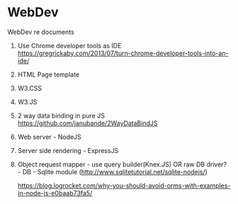 # WebDev
WebDev re documents


1) Use Chrome developer tools as IDE
    https://gregrickaby.com/2013/07/turn-chrome-developer-tools-into-an-ide/

2) HTML Page template

3) W3.CSS

4) W3.JS

5) 2 way data binding in pure JS
    https://github.com/janubande/2WayDataBindJS

6) Web server - NodeJS

7) Server side rendering - ExpressJS

8) Object request mapper - 
  use query builder(Knex.JS)
  OR
  raw DB driver? - DB - Sqlite module (http://www.sqlitetutorial.net/sqlite-nodejs/)

    https://blog.logrocket.com/why-you-should-avoid-orms-with-examples-in-node-js-e0baab73fa5/ 
